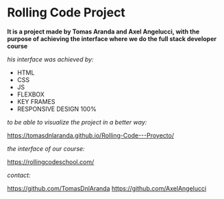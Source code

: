# Rolling Code Project
**It is a project made by Tomas Aranda and Axel Angelucci, with the purpose of achieving the interface where we do the full stack developer course**

_his interface was achieved by:_

- HTML
- CSS
- JS
- FLEXBOX
- KEY FRAMES
- RESPONSIVE DESIGN 100%
 
_to be able to visualize the project in a better way:_

https://tomasdnlaranda.github.io/Rolling-Code---Proyecto/

_the interface of our course:_

https://rollingcodeschool.com/

_contact:_

https://github.com/TomasDnlAranda
https://github.com/AxelAngelucci
